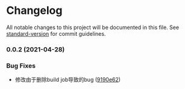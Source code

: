 # Changelog

All notable changes to this project will be documented in this file. See [standard-version](https://github.com/conventional-changelog/standard-version) for commit guidelines.

### 0.0.2 (2021-04-28)


### Bug Fixes

* 修改由于删除build job导致的bug ([9190e62](https://github.com/cool-fe/eslint-config-winex/commit/9190e624cd91cf2a2465be133aff77c97604af16))
